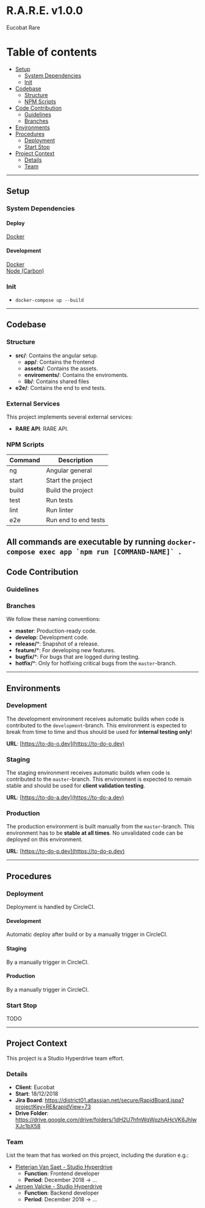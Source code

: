 # R.A.R.E. v1.0.0 #
Eucobat Rare

# Table of contents #

* [Setup](#setup)
    * [System Dependencies](#system-dependencies)
    * [Init](#init)
* [Codebase](#codebase)
    * [Structure](#structure)
    * [NPM Scripts](#npm-scripts)
* [Code Contribution](#code-contribution)
    * [Guidelines](#guidelines)
    * [Branches](#branches)
* [Environments](#environments)
* [Procedures](#procedures)
    * [Deployment](#deployment)
    * [Start Stop](#start-stop)
* [Project Context](#project-context)
    * [Details](#details)
    * [Team](#team)


---
## Setup ##

### System Dependencies ###

#### Deploy
[Docker](https://docs.docker.com/)

#### Development
[Docker](https://docs.docker.com/)<br>
[Node (Carbon)](https://nodejs.org/)<br>

### Init ###

* `docker-compose up --build`

---
## Codebase ##

### Structure ###
* **src/**: Contains the angular setup.
  * **app/**: Contains the frontend
  * **assets/**: Contains the assets.
  * **enviroments/**: Contains the enviroments.
  * **lib/**: Contains shared files
* **e2e/**: Contains the end to end tests.

### External Services ###

This project implements several external services:

* **RARE API**: RARE API.


### NPM Scripts ###

| Command        | Description
| -------------- | -----------
| ng             | Angular general
| start          | Start the project
| build          | Build the project
| test           | Run tests
| lint           | Run linter
| e2e            | Run end to end tests

All commands are executable by running ``docker-compose exec app `npm run [COMMAND-NAME]` ``.
---

## Code Contribution ##

### Guidelines ###


### Branches ###

We follow these naming conventions:

* **master**: Production-ready code.
* **develop**: Development code.
* **release/***: Snapshot of a release.
* **feature/***: For developing new features.
* **bugfix/***: For bugs that are logged during testing.
* **hotfix/***: Only for hotfixing critical bugs from the `master`-branch.


---
## Environments ##

### Development ###

The development environment receives automatic builds when code is contributed to the `development`-branch. This environment is expected to break from time to time and thus should be used for **internal testing only**!

**URL**: [https://to-do-o.dev](https://to-do-o.dev)

### Staging ###

The staging environment receives automatic builds when code is contributed to the `master`-branch. This environment is expected to remain stable and should be used for **client validation testing**.

**URL**: [https://to-do-a.dev](https://to-do-a.dev)

### Production ###

The production environment is built manually from the `master`-branch. This environment has to be **stable at all times**. No unvalidated code can be deployed on this environment.

**URL**: [https://to-do-p.dev](https://to-do-p.dev)


---
## Procedures ##

### Deployment ###

Deployment is handled by CircleCI.

#### Development ####

Automatic deploy after build or by a manually trigger in CircleCI.

#### Staging ####

By a manually trigger in CircleCI.

#### Production ####

By a manually trigger in CircleCI.

### Start Stop ###

TODO

---
## Project Context ##

This project is a Studio Hyperdrive team effort.

### Details ###

* **Client**: Eucobat
* **Start**: 18/12/2018
* **Jira Board**: https://district01.atlassian.net/secure/RapidBoard.jspa?projectKey=RE&rapidView=73
* **Drive Folder**: https://drive.google.com/drive/folders/1dH2U7hfnWqWqzhAHcVK6JhlwXJc1bX58

### Team ###

List the team that has worked on this project, including the duration e.g.:

* [Pieterjan Van Saet - Studio Hyperdrive](pieterjan.vansaet@studiohyperdrive.be)
    * **Function**: Frontend developer
    * **Period**: December 2018 -> ...
* [Jeroen Valcke - Studio Hyperdrive](jeroen.valcke@studiohyperdrive.be)
    * **Function**: Backend developer
    * **Period**: December 2018 -> ...
